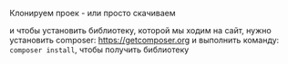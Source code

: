 Клонируем проек - или просто скачиваем

и чтобы установить библиотеку, которой мы ходим на сайт, нужно установить composer: https://getcomposer.org
и выполнить команду: `composer install`, чтобы получить библиотеку